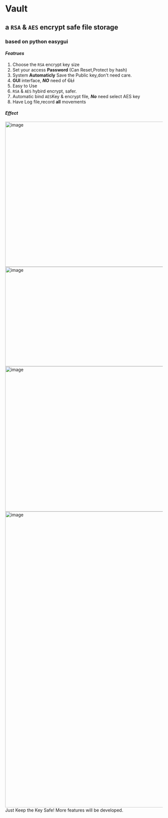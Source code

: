 # Vault
## a `RSA` & `AES` encrypt safe file storage
### based on python easygui 
#### *Featrues*
1. Choose the `RSA` encrypt key size
2. Set your access **Password** (Can Reset,Protect by hash)
3. System **Automaticly** Save the Public key,don't need care.
4. **GUI** interface, ***NO*** need of ~~CLI~~
5. Easy to Use 
6. `RSA` & `AES` hybird encrypt, safer.
7. Automatic bind `AES`Key & encrypt file, ***No*** need select AES key
8. Have Log file,record **all** movements
#### *Effect*
<img width="1184" height="464" alt="image" src="https://github.com/user-attachments/assets/748a0fd8-0a7b-48bf-807f-dbae9dcced09" />
<img width="776" height="318" alt="image" src="https://github.com/user-attachments/assets/7f9988ba-35ea-4853-b947-02a620307ae8" />
<img width="1184" height="464" alt="image" src="https://github.com/user-attachments/assets/d17cbc54-a0b0-48e0-a5ef-436e9b4ba220" />
<img width="1252" height="946" alt="image" src="https://github.com/user-attachments/assets/94adf7c8-431c-4f17-84f9-904aa9d182dc" />
Just Keep the Key Safe!
More features will be developed.